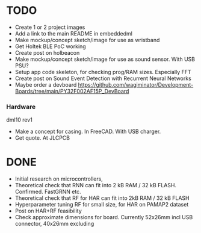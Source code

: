 
# TODO

- Create 1 or 2 project images
- Add a link to the main README in embeddedml
- Make mockup/concept sketch/image for use as wristband
- Get Holtek BLE PoC working
- Create post on holbeacon
- Make mockup/concept sketch/image for use as sound sensor. With USB PSU?
- Setup app code skeleton, for checking prog/RAM sizes. Especially FFT
- Create post on Sound Event Detection with Recurrent Neural Networks
- Maybe order a devboard
https://github.com/wagiminator/Development-Boards/tree/main/PY32F002AF15P_DevBoard

### Hardware

dml10 rev1

- Make a concept for casing. In FreeCAD. With USB charger.
- Get quote. At JLCPCB

# DONE

- Initial research on microcontrollers,
- Theoretical check that RNN can fit into 2 kB RAM / 32 kB FLASH.
Confirmed. FastGRNN etc.
- Theoretical check that RF for HAR can fit into 2kB RAM / 32 kB FLASH
- Hyperparameter tuning RF for small size, for HAR on PAMAP2 dataset
- Post on HAR+RF feasibility
- Check approximate dimensions for board. Currently 52x26mm incl USB connector, 40x26mm excluding
